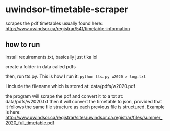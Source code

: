 # uwindsor-timetable-scraper
scrapes the pdf timetables usually found here: http://www.uwindsor.ca/registrar/541/timetable-information

## how to run

install requirements.txt, basically just tika lol

create a folder in data called pdfs

then, run tts.py. This is how I run it:
```python tts.py w2020 > log.txt```

I include the filename which is stored at: data/pdfs/w2020.pdf

the program will scrape the pdf and convert it to a txt at: data/pdfs/w2020.txt
then it will convert the timetable to json, provided that it follows the same file structure
as each previous file is structured. 
Example is here: http://www.uwindsor.ca/registrar/sites/uwindsor.ca.registrar/files/summer_2020_full_timetable.pdf

